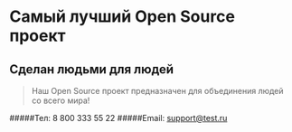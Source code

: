 # Самый лучший Open Source проект

## Сделан людьми для людей

> Наш Open Source проект предназначен для объединения людей со всего мира!

#####Тел: 8 800 333 55 22
#####Email: support@test.ru
